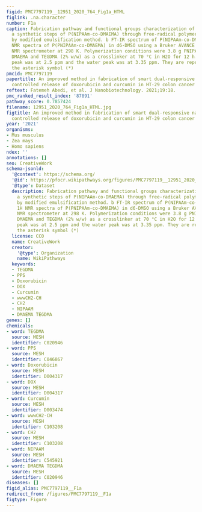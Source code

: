 ```yaml
---
figid: PMC7797119__12951_2020_764_Fig1a_HTML
figlink: .na.character
number: F1a
caption: Fabrication pathway and functional groups characterization of nanocarriers.
  a synthetic steps of P(NIPAAm-co-DMAEMA) through free-radical polymerization followed
  by modified emulsification method. b FT-IR spectrum of P(NIPAAm-co-DMAEMA). c 1H
  NMR spectra of P(PNIPAAm-co-DMAEMA) in d6-DMSO using a Bruker AVANCE III 400 MHz
  NMR spectrometer at 298 K. Polymerization conditions were 3.8 g PNIPAAm, 0.335 g
  DMAEMA and TEGDMA (2% w/w) as a crosslinker at 70 °C in H2O for 12 h. The solvent
  peak was at 2.5 ppm and the water peak was at 3.35 ppm. They are represented with
  the asterisk symbol (*)
pmcid: PMC7797119
papertitle: An improved method in fabrication of smart dual-responsive nanogels for
  controlled release of doxorubicin and curcumin in HT-29 colon cancer cells.
reftext: Fatemeh Abedi, et al. J Nanobiotechnology. 2021;19:18.
pmc_ranked_result_index: '87891'
pathway_score: 0.7857424
filename: 12951_2020_764_Fig1a_HTML.jpg
figtitle: An improved method in fabrication of smart dual-responsive nanogels for
  controlled release of doxorubicin and curcumin in HT-29 colon cancer cells
year: '2021'
organisms:
- Mus musculus
- Zea mays
- Homo sapiens
ndex: ''
annotations: []
seo: CreativeWork
schema-jsonld:
  '@context': https://schema.org/
  '@id': https://pfocr.wikipathways.org/figures/PMC7797119__12951_2020_764_Fig1a_HTML.html
  '@type': Dataset
  description: Fabrication pathway and functional groups characterization of nanocarriers.
    a synthetic steps of P(NIPAAm-co-DMAEMA) through free-radical polymerization followed
    by modified emulsification method. b FT-IR spectrum of P(NIPAAm-co-DMAEMA). c
    1H NMR spectra of P(PNIPAAm-co-DMAEMA) in d6-DMSO using a Bruker AVANCE III 400 MHz
    NMR spectrometer at 298 K. Polymerization conditions were 3.8 g PNIPAAm, 0.335 g
    DMAEMA and TEGDMA (2% w/w) as a crosslinker at 70 °C in H2O for 12 h. The solvent
    peak was at 2.5 ppm and the water peak was at 3.35 ppm. They are represented with
    the asterisk symbol (*)
  license: CC0
  name: CreativeWork
  creator:
    '@type': Organization
    name: WikiPathways
  keywords:
  - TEGDMA
  - PPS
  - Doxorubicin
  - DOX
  - Curcumin
  - wwwCH2-CH
  - CH2
  - NIPAAM
  - DMAEMA TEGDMA
genes: []
chemicals:
- word: TEGDMA
  source: MESH
  identifier: C020946
- word: PPS
  source: MESH
  identifier: C046867
- word: Doxorubicin
  source: MESH
  identifier: D004317
- word: DOX
  source: MESH
  identifier: D004317
- word: Curcumin
  source: MESH
  identifier: D003474
- word: wwwCH2-CH
  source: MESH
  identifier: C103208
- word: CH2
  source: MESH
  identifier: C103208
- word: NIPAAM
  source: MESH
  identifier: C545921
- word: DMAEMA TEGDMA
  source: MESH
  identifier: C020946
diseases: []
figid_alias: PMC7797119__F1a
redirect_from: /figures/PMC7797119__F1a
figtype: Figure
---
```

